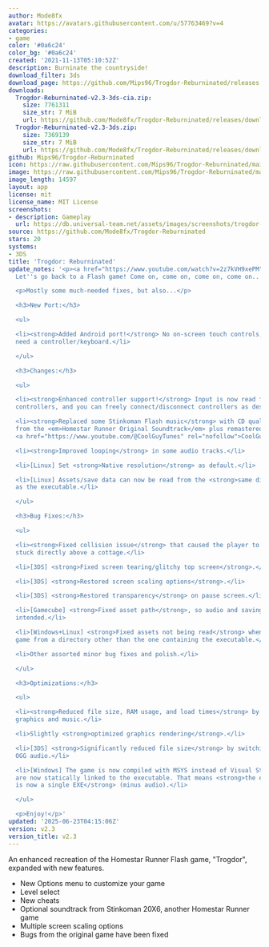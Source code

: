 ```yaml
---
author: Mode8fx
avatar: https://avatars.githubusercontent.com/u/57763469?v=4
categories:
- game
color: '#0a6c24'
color_bg: '#0a6c24'
created: '2021-11-13T05:10:52Z'
description: Burninate the countryside!
download_filter: 3ds
download_page: https://github.com/Mips96/Trogdor-Reburninated/releases
downloads:
  Trogdor-Reburninated-v2.3-3ds-cia.zip:
    size: 7761311
    size_str: 7 MiB
    url: https://github.com/Mode8fx/Trogdor-Reburninated/releases/download/v2.3/Trogdor-Reburninated-v2.3-3ds-cia.zip
  Trogdor-Reburninated-v2.3-3ds.zip:
    size: 7369139
    size_str: 7 MiB
    url: https://github.com/Mode8fx/Trogdor-Reburninated/releases/download/v2.3/Trogdor-Reburninated-v2.3-3ds.zip
github: Mips96/Trogdor-Reburninated
icon: https://raw.githubusercontent.com/Mips96/Trogdor-Reburninated/main/Trogdor-Reburninated/release-resources/logo_icon_android_48.png
image: https://raw.githubusercontent.com/Mips96/Trogdor-Reburninated/main/Trogdor-Reburninated/release-resources/background_psp.png
image_length: 14597
layout: app
license: mit
license_name: MIT License
screenshots:
- description: Gameplay
  url: https://db.universal-team.net/assets/images/screenshots/trogdor-reburninated/gameplay.png
source: https://github.com/Mode8fx/Trogdor-Reburninated
stars: 20
systems:
- 3DS
title: 'Trogdor: Reburninated'
update_notes: '<p><a href="https://www.youtube.com/watch?v=2z7kVH9xePM" rel="nofollow">♪
  Let''s go back to a Flash game! Come on, come on, come on, come on... ♪</a></p>

  <p>Mostly some much-needed fixes, but also...</p>

  <h3>New Port:</h3>

  <ul>

  <li><strong>Added Android port!</strong> No on-screen touch controls, you''re gonna
  need a controller/keyboard.</li>

  </ul>

  <h3>Changes:</h3>

  <ul>

  <li><strong>Enhanced controller support!</strong> Input is now read from all connected
  controllers, and you can freely connect/disconnect controllers as desired.</li>

  <li><strong>Replaced some Stinkoman Flash music</strong> with CD quality versions
  from the <em>Homestar Runner Original Soundtrack</em> plus remastered tracks by
  <a href="https://www.youtube.com/@CoolGuyTunes" rel="nofollow">CoolGuyBug</a>.</li>

  <li><strong>Improved looping</strong> in some audio tracks.</li>

  <li>[Linux] Set <strong>Native resolution</strong> as default.</li>

  <li>[Linux] Assets/save data can now be read from the <strong>same directory</strong>
  as the executable.</li>

  </ul>

  <h3>Bug Fixes:</h3>

  <ul>

  <li><strong>Fixed collision issue</strong> that caused the player to sometimes get
  stuck directly above a cottage.</li>

  <li>[3DS] <strong>Fixed screen tearing/glitchy top screen</strong>.</li>

  <li>[3DS] <strong>Restored screen scaling options</strong>.</li>

  <li>[3DS] <strong>Restored transparency</strong> on pause screen.</li>

  <li>[Gamecube] <strong>Fixed asset path</strong>, so audio and saving now work as
  intended.</li>

  <li>[Windows+Linux] <strong>Fixed assets not being read</strong> when you run the
  game from a directory other than the one containing the executable.</li>

  <li>Other assorted minor bug fixes and polish.</li>

  </ul>

  <h3>Optimizations:</h3>

  <ul>

  <li><strong>Reduced file size, RAM usage, and load times</strong> by optimizing
  graphics and music.</li>

  <li>Slightly <strong>optimized graphics rendering</strong>.</li>

  <li>[3DS] <strong>Significantly reduced file size</strong> by switching to optimized
  OGG audio.</li>

  <li>[Windows] The game is now compiled with MSYS instead of Visual Studio, and DLLs
  are now statically linked to the executable. That means <strong>the entire game
  is now a single EXE</strong> (minus audio).</li>

  </ul>

  <p>Enjoy!</p>'
updated: '2025-06-23T04:15:06Z'
version: v2.3
version_title: v2.3
---
```

An enhanced recreation of the Homestar Runner Flash game, "Trogdor", expanded with new features.
- New Options menu to customize your game
- Level select
- New cheats
- Optional soundtrack from Stinkoman 20X6, another Homestar Runner game
- Multiple screen scaling options
- Bugs from the original game have been fixed